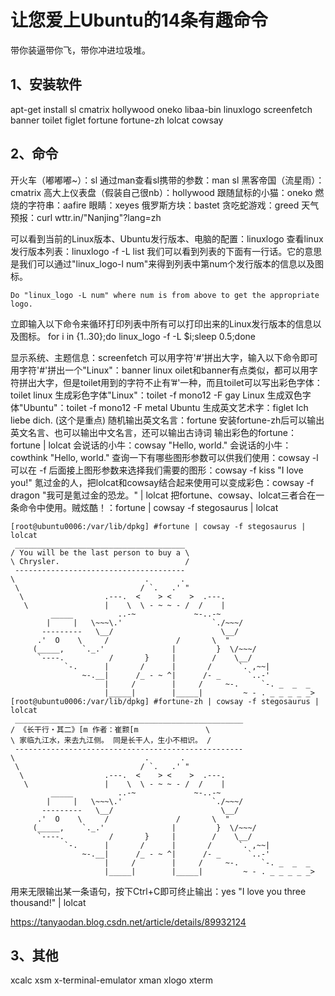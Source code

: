 # 让您爱上Ubuntu的14条有趣命令

带你装逼带你飞，带你冲进垃圾堆。

## 1、安装软件
apt-get install sl cmatrix hollywood oneko libaa-bin linuxlogo screenfetch banner toilet figlet fortune fortune-zh lolcat cowsay

## 2、命令
开火车（嘟嘟嘟~）：sl
通过man查看sl携带的参数：man sl
黑客帝国（流星雨）：cmatrix
高大上仪表盘（假装自己很nb）：hollywood
跟随鼠标的小猫：oneko
燃烧的字符串：aafire
眼睛：xeyes
俄罗斯方块：bastet
贪吃蛇游戏：greed
天气预报：curl wttr.in/"Nanjing"?lang=zh

可以看到当前的Linux版本、Ubuntu发行版本、电脑的配置：linuxlogo
查看linux发行版本列表：linuxlogo -f -L list
我们可以看到列表的下面有一行话。它的意思是我们可以通过"linux_logo-l num"来得到列表中第num个发行版本的信息以及图标。
```
Do "linux_logo -L num" where num is from above to get the appropriate logo.
```
立即输入以下命令来循环打印列表中所有可以打印出来的Linux发行版本的信息以及图标。
for i in {1..30};do linux_logo -f -L $i;sleep 0.5;done

显示系统、主题信息：screenfetch
可以用字符'#'拼出大字，输入以下命令即可用字符'#'拼出一个"Linux"：banner linux 
oilet和banner有点类似，都可以用字符拼出大字，但是toilet用到的字符不止有’#'一种，而且toilet可以写出彩色字体：toilet linux
生成彩色字体"Linux"：toilet -f mono12 -F gay Linux
生成双色字体"Ubuntu"：toilet -f mono12 -F metal Ubuntu
生成英文艺术字：figlet Ich liebe dich.   (这个是重点)
随机输出英文名言：fortune
安装fortune-zh后可以输出英文名言、也可以输出中文名言，还可以输出古诗词
输出彩色的fortune：fortune | lolcat
会说话的小牛：cowsay "Hello, world."
会说话的小牛：cowthink "Hello, world."
查询一下有哪些图形参数可以供我们使用：cowsay -l
可以在 -f 后面接上图形参数来选择我们需要的图形：cowsay -f kiss "I love you!"
氪过金的人，把lolcat和cowsay结合起来使用可以变成彩色：cowsay -f dragon "我可是氪过金的恐龙。" | lolcat
把fortune、cowsay、lolcat三者合在一条命令中使用。贼炫酷！：fortune | cowsay -f stegosaurus | lolcat
```
[root@ubuntu0006:/var/lib/dpkg] #fortune | cowsay -f stegosaurus | lolcat
 ______________________________________
/ You will be the last person to buy a \
\ Chrysler.                            /
 --------------------------------------
\                             .       .
 \                           / `.   .' "
  \                  .---.  <    > <    >  .---.
   \                 |    \  \ - ~ ~ - /  /    |
         _____          ..-~             ~-..-~
        |     |   \~~~\.'                    `./~~~/
       ---------   \__/                        \__/
      .'  O    \     /               /       \  "
     (_____,    `._.'               |         }  \/~~~/
      `----.          /       }     |        /    \__/
            `-.      |       /      |       /      `. ,~~|
                ~-.__|      /_ - ~ ^|      /- _      `..-'
                     |     /        |     /     ~-.     `-. _  _  _
                     |_____|        |_____|         ~ - . _ _ _ _ _>
[root@ubuntu0006:/var/lib/dpkg] #fortune-zh | cowsay -f stegosaurus | lolcat
 ___________________________________________________
/ 《长干行・其二》[m 作者：崔颢[m               \
\ 家临九江水，来去九江侧。 同是长干人，生小不相识。 /
 ---------------------------------------------------
\                             .       .
 \                           / `.   .' "
  \                  .---.  <    > <    >  .---.
   \                 |    \  \ - ~ ~ - /  /    |
         _____          ..-~             ~-..-~
        |     |   \~~~\.'                    `./~~~/
       ---------   \__/                        \__/
      .'  O    \     /               /       \  "
     (_____,    `._.'               |         }  \/~~~/
      `----.          /       }     |        /    \__/
            `-.      |       /      |       /      `. ,~~|
                ~-.__|      /_ - ~ ^|      /- _      `..-'
                     |     /        |     /     ~-.     `-. _  _  _
                     |_____|        |_____|         ~ - . _ _ _ _ _>
```

用来无限输出某一条语句，按下Ctrl+C即可终止输出：yes "I love you three thousand!" | lolcat




https://tanyaodan.blog.csdn.net/article/details/89932124

## 3、其他
xcalc
xsm
x-terminal-emulator
xman
xlogo
xterm
 